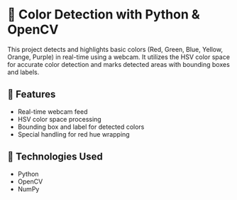 # 🎨 Color Detection with Python & OpenCV

This project detects and highlights basic colors (Red, Green, Blue, Yellow, Orange, Purple) in real-time using a webcam. It utilizes the HSV color space for accurate color detection and marks detected areas with bounding boxes and labels.

## 📌 Features
- Real-time webcam feed
- HSV color space processing
- Bounding box and label for detected colors
- Special handling for red hue wrapping

## 🧰 Technologies Used
- Python
- OpenCV
- NumPy
